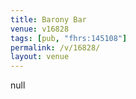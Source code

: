 ```yaml
---
title: Barony Bar
venue: v16828
tags: [pub, "fhrs:145108"]
permalink: /v/16828/
layout: venue
---
```

null